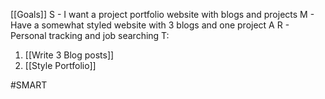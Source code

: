 [[Goals]]
S - I want a project portfolio website with blogs and projects 
M - Have a somewhat styled website with 3 blogs and one project
A 
R - Personal tracking and job searching
T:
1. [[Write 3 Blog posts]]
2. [[Style Portfolio]]

#SMART 